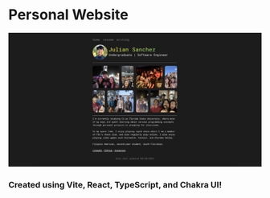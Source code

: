 # Personal Website

![plot](src/img/web.png)

### Created using Vite, React, TypeScript, and Chakra UI!
